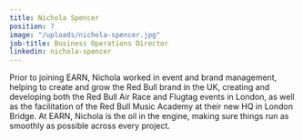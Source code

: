 ```yaml
---
title: Nichola Spencer
position: 7
image: "/uploads/nichola-spencer.jpg"
job-title: Business Operations Director
linkedin: nichola-spencer
---
```


Prior to joining EARN, Nichola worked in event and brand management, helping to create and grow the Red Bull brand in the UK, creating and developing both the Red Bull Air Race and Flugtag events in London, as well as the facilitation of the Red Bull Music Academy at their new HQ in London Bridge. At EARN, Nichola is the oil in the engine, making sure things run as smoothly as possible across every project.